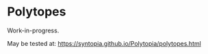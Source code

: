 # Polytopes

Work-in-progress.

May be tested at: https://syntopia.github.io/Polytopia/polytopes.html
